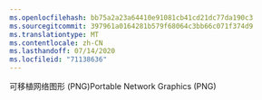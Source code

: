 ```yaml
---
ms.openlocfilehash: bb75a2a23a64410e91081cb41cd21dc77da190c3
ms.sourcegitcommit: 397961a0164281b579f68064c3bb66c071f374d9
ms.translationtype: MT
ms.contentlocale: zh-CN
ms.lasthandoff: 07/14/2020
ms.locfileid: "71138636"
---
```

<span data-ttu-id="50181-101">可移植网络图形 (PNG)</span><span class="sxs-lookup"><span data-stu-id="50181-101">Portable Network Graphics (PNG)</span></span>